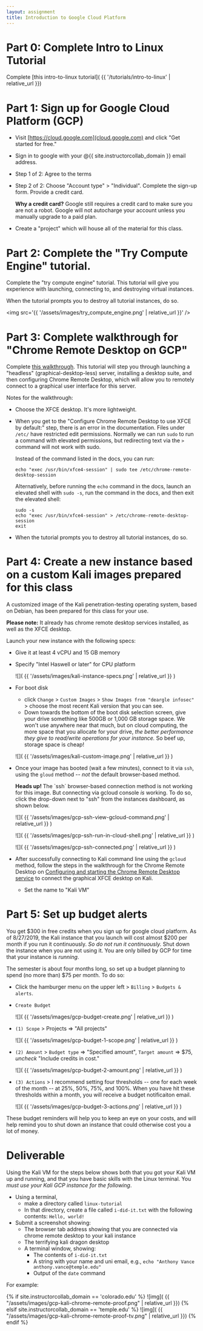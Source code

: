 ```yaml
---
layout: assignment
title: Introduction to Google Cloud Platform
---
```



# Part 0: Complete Intro to Linux Tutorial

Complete [this intro-to-linux tutorial]( {{ '/tutorials/intro-to-linux' | relative_url }})


# Part 1: Sign up for Google Cloud Platform (GCP)

* Visit [https://cloud.google.com](cloud.google.com) and click "Get started for free."
*   Sign in to google with your @{{ site.instructorcollab_domain }} email address.
*   Step 1 of 2: Agree to the terms
*   Step 2 of 2: Choose "Account type" > "Individual". Complete the sign-up form. Provide a credit card.

    <div class='alert alert-info'><strong>Why a credit card?</strong> Google still requires a credit card to make sure you are not a robot. Google will not autocharge your account unless you manually upgrade to a paid plan.</div>

* Create a "project" which will house all of the material for this class.



# Part 2: Complete the "Try Compute Engine" tutorial.

Complete the "try compute engine" tutorial. This tutorial will give you experience with launching, connecting to, and destroying virtual instances. 

When the tutorial prompts you to destroy all tutorial instances, do so.

<img src='{{ '/assets/images/try_compute_engine.png' | relative_url }}' />


# Part 3: Complete walkthrough for "Chrome Remote Desktop on GCP"

Complete [this walkthrough](https://cloud.google.com/solutions/chrome-desktop-remote-on-compute-engine). This tutorial will step you through
launching a "headless" (graphical-desktop-less) server, installing a desktop suite, and then configuring Chrome Remote Desktop, which will allow
you to remotely connect to a graphical user interface for this server.

Notes for the walkthrough:

*   Choose the XFCE desktop. It's more lightweight.
*   When you get to the "Configure Chrome Remote Desktop to use XFCE by default:" step, there is an error in the documentation. Files under `/etc/` have restricted edit permissions. Normally we can run `sudo` to run a command with elevated permissions, but redirecting text via the `>` command will not work with sudo.

    Instead of the command listed in the docs, you can run:
        
        echo "exec /usr/bin/xfce4-session" | sudo tee /etc/chrome-remote-desktop-session
        
    Alternatively, before running the `echo` command in the docs, launch an elevated shell with `sudo -s`, run the command in the docs, and then exit the elevated shell:
    
        sudo -s
        echo "exec /usr/bin/xfce4-session" > /etc/chrome-remote-desktop-session
        exit
        
*   When the tutorial prompts you to destroy all tutorial instances, do so.




# Part 4: Create a new instance based on a custom Kali images prepared for this class

A customized image of the Kali penetration-testing operating system, based on Debian, has been prepared for this class for your use.

<strong>Please note:</strong> It already has chrome remote desktop services installed, as well as the XFCE desktop.

Launch your new instance with the following specs:

* Give it at least 4 vCPU and 15 GB memory
* Specify "Intel Haswell or later" for CPU platform

  ![]( {{ '/assets/images/kali-instance-specs.png' | relative_url }} )

* For boot disk
    * click `Change` > `Custom Images` > `Show Images from "deargle infosec"` > choose the most recent Kali version that you can see.
    * Down towards the bottom of the boot disk selection screen, give your drive something like 500GB or 1,000 GB storage space. We won't use anywhere near that much,
      but on cloud computing, the more space that you allocate for your drive, _the better performance they give to read/write operations for your instance._ So 
      beef up, storage space is cheap!

  ![]( {{ '/assets/images/kali-custom-image.png' | relative_url }} )

* Once your image has booted (wait a few minutes), connect to it via `ssh`, using the `gloud` method -- _not_ the default browser-based method.
  
  <div class='alert alert-danger'><strong>Heads up! </strong> The `ssh` browser-based connection method is not working for this image. 
  But connecting via gcloud console <em>is</em> working. To do so, click the drop-down next to "ssh" from the instances dashboard, as shown below. </div>

  ![]( {{ '/assets/images/gcp-ssh-view-gcloud-command.png' | relative_url }} )
  
  ![]( {{ '/assets/images/gcp-ssh-run-in-cloud-shell.png' | relative_url }} )
  
  ![]( {{ '/assets/images/gcp-ssh-connected.png' | relative_url }} )
  
* After successfully connecting to Kali command line using the `gcloud` method, follow the steps in the walkthrough for the Chrome Remote Desktop on [Configuring and starting the Chrome Remote Desktop service](https://cloud.google.com/solutions/chrome-desktop-remote-on-compute-engine#configuring_and_starting_the_chrome_remote_desktop_service) to connect the graphical XFCE desktop on Kali.
	* Set the name to "Kali VM"

# Part 5: Set up budget alerts

You get $300 in free credits when you sign up for google cloud platform. As of 8/27/2019, the Kali instance that you launch will cost almost $200 per month 
if you run it continuously. _So do not run it continuously._ Shut down the instance when you are not using it. You are only billed by GCP for time that your instance
is _running_.

The semester is about four months long, so set up a budget planning to spend (no more than) $75 per month. To do so:

*   Click the hamburger menu on the upper left > `Billing` > `Budgets & alerts`.
*   `Create Budget`

    ![]( {{ '/assets/images/gcp-budget-create.png' | relative_url }} )

*   `(1) Scope` > Projects => "All projects"

    ![]( {{ '/assets/images/gcp-budget-1-scope.png' | relative_url }} )
    
*   `(2) Amount` > `Budget type` => "Specified amount", `Target amount` => $75, _uncheck_ "Include credits in cost."

    ![]( {{ '/assets/images/gcp-budget-2-amount.png' | relative_url }} )

*   `(3) Actions` > I recommend setting four thresholds -- one for each week of the month -- at 25%, 50%, 75%, and 100%. When you have hit these thresholds within
    a month, you will receive a budget notificaiton email.
    
    ![]( {{ '/assets/images/gcp-budget-3-actions.png' | relative_url }} )
  
These budget reminders will help you to keep an eye on your costs, and will help remind you to shut down an instance that could otherwise cost you a lot of money.



# Deliverable

Using the Kali VM for the steps below shows both that you got your Kali VM up and running, and that you have basic skills with the Linux terminal. You _must use your Kali GCP instance for the following_. 

* Using a terminal, 
    * make a directory called `linux-tutorial`
    * In that directory, create a file called `i-did-it.txt` with the following contents: `Hello, world!`
* Submit a screenshot showing:
    * The browser tab address showing that you are connected via chrome remote desktop to your kali instance
    * The terrifying kali dragon desktop
    * A terminal window, showing:
        * The contents of `i-did-it.txt`
        * A string with your name and uni email, e.g., `echo "Anthony Vance anthony.vance@temple.edu"`
        * Output of the `date` command
    
For example:

{% if site.instructorcollab_domain == 'colorado.edu' %}
![img]( {{ "/assets/images/gcp-kali-chrome-remote-proof.png" | relative_url }})
{% elsif site.instructorcollab_domain == 'temple.edu' %}
![img]( {{ "/assets/images/gcp-kali-chrome-remote-proof-tv.png" | relative_url }})
{% endif %}
